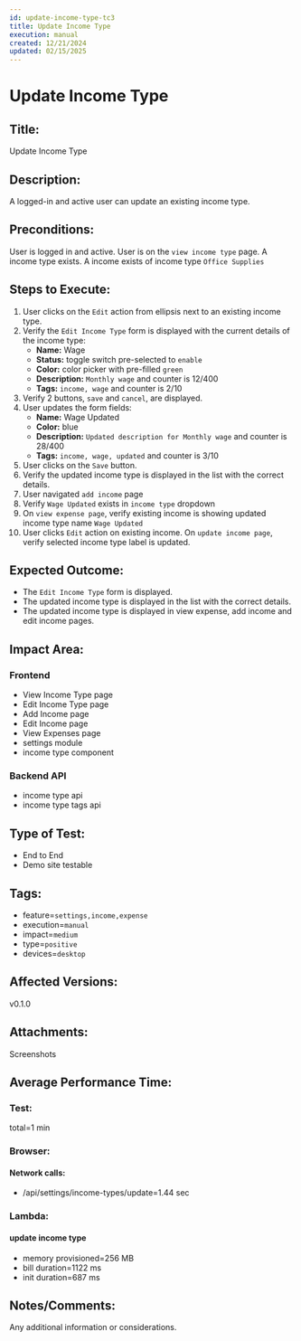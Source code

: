 ```yaml
---
id: update-income-type-tc3
title: Update Income Type
execution: manual
created: 12/21/2024
updated: 02/15/2025
---
```


# Update Income Type

## Title:

Update Income Type

## Description:

A logged-in and active user can update an existing income type.

## Preconditions:

User is logged in and active. User is on the `view income type` page. A income type exists. A income exists of income type `Office Supplies`

## Steps to Execute:

1. User clicks on the `Edit` action from ellipsis next to an existing income type.
2. Verify the `Edit Income Type` form is displayed with the current details of the income type:
   - **Name:** Wage
   - **Status:** toggle switch pre-selected to `enable`
   - **Color:** color picker with pre-filled `green`
   - **Description:** `Monthly wage` and counter is 12/400
   - **Tags:** `income, wage` and counter is 2/10
3. Verify 2 buttons, `save` and `cancel`, are displayed.
4. User updates the form fields:
   - **Name:** Wage Updated
   - **Color:** blue
   - **Description:** `Updated description for Monthly wage` and counter is 28/400
   - **Tags:** `income, wage, updated` and counter is 3/10
5. User clicks on the `Save` button.
6. Verify the updated income type is displayed in the list with the correct details.
7. User navigated `add income` page
8. Verify `Wage Updated` exists in `income type` dropdown
9. On `view expense page`, verify existing income is showing updated income type name `Wage Updated`
10. User clicks `Edit` action on existing income. On `update income page`, verify selected income type label is updated.

## Expected Outcome:

- The `Edit Income Type` form is displayed.
- The updated income type is displayed in the list with the correct details.
- The updated income type is displayed in view expense, add income and edit income pages.

## Impact Area:

### Frontend

- View Income Type page
- Edit Income Type page
- Add Income page
- Edit Income page
- View Expenses page
- settings module
- income type component

### Backend API

- income type api
- income type tags api

## Type of Test:

- End to End
- Demo site testable

## Tags:

- feature=`settings,income,expense`
- execution=`manual`
- impact=`medium`
- type=`positive`
- devices=`desktop`

## Affected Versions:

v0.1.0

## Attachments:

Screenshots

## Average Performance Time:

### Test:

total=1 min

### Browser:

#### Network calls:

- /api/settings/income-types/update=1.44 sec

### Lambda:

#### update income type

- memory provisioned=256 MB
- bill duration=1122 ms
- init duration=687 ms

## Notes/Comments:

Any additional information or considerations.
